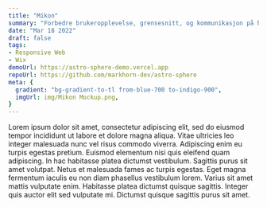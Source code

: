 ```yaml
---
title: "Mikon"
summary: "Forbedre brukeropplevelse, grensesnitt, og kommunikasjon på hjemmesiden."
date: "Mar 18 2022"
draft: false
tags:
- Responsive Web
- Wix
demoUrl: https://astro-sphere-demo.vercel.app
repoUrl: https://github.com/markhorn-dev/astro-sphere
meta: {
  gradient: "bg-gradient-to-tl from-blue-700 to-indigo-900",
  imgUrl: img/Mikon Mockup.png,
} 
---
```


Lorem ipsum dolor sit amet, consectetur adipiscing elit, sed do eiusmod tempor incididunt ut labore et dolore magna aliqua. Vitae ultricies leo integer malesuada nunc vel risus commodo viverra. Adipiscing enim eu turpis egestas pretium. Euismod elementum nisi quis eleifend quam adipiscing. In hac habitasse platea dictumst vestibulum. Sagittis purus sit amet volutpat. Netus et malesuada fames ac turpis egestas. Eget magna fermentum iaculis eu non diam phasellus vestibulum lorem. Varius sit amet mattis vulputate enim. Habitasse platea dictumst quisque sagittis. Integer quis auctor elit sed vulputate mi. Dictumst quisque sagittis purus sit amet.
